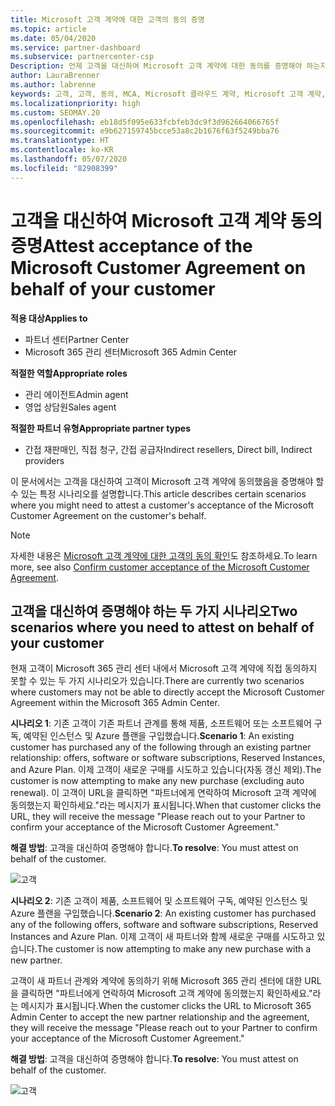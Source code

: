 ```yaml
---
title: Microsoft 고객 계약에 대한 고객의 동의 증명
ms.topic: article
ms.date: 05/04/2020
ms.service: partner-dashboard
ms.subservice: partnercenter-csp
Description: 언제 고객을 대신하여 Microsoft 고객 계약에 대한 동의를 증명해야 하는지 알아봅니다.
author: LauraBrenner
ms.author: labrenne
keywords: 고객, 고객, 동의, MCA, Microsoft 클라우드 계약, Microsoft 고객 계약, 고객 계약 템플릿, 동의 증명
ms.localizationpriority: high
ms.custom: SEOMAY.20
ms.openlocfilehash: eb18d5f095e633fcbfeb3dc9f3d962664066765f
ms.sourcegitcommit: e9b627159745bcce53a8c2b1676f63f5249bba76
ms.translationtype: HT
ms.contentlocale: ko-KR
ms.lasthandoff: 05/07/2020
ms.locfileid: "82908399"
---
```

# <a name="attest-acceptance-of-the-microsoft-customer-agreement-on-behalf-of-your-customer"></a><span data-ttu-id="4f007-104">고객을 대신하여 Microsoft 고객 계약 동의 증명</span><span class="sxs-lookup"><span data-stu-id="4f007-104">Attest acceptance of the Microsoft Customer Agreement on behalf of your customer</span></span>

<span data-ttu-id="4f007-105">**적용 대상**</span><span class="sxs-lookup"><span data-stu-id="4f007-105">**Applies to**</span></span>

- <span data-ttu-id="4f007-106">파트너 센터</span><span class="sxs-lookup"><span data-stu-id="4f007-106">Partner Center</span></span>
- <span data-ttu-id="4f007-107">Microsoft 365 관리 센터</span><span class="sxs-lookup"><span data-stu-id="4f007-107">Microsoft 365 Admin Center</span></span>

<span data-ttu-id="4f007-108">**적절한 역할**</span><span class="sxs-lookup"><span data-stu-id="4f007-108">**Appropriate roles**</span></span>

- <span data-ttu-id="4f007-109">관리 에이전트</span><span class="sxs-lookup"><span data-stu-id="4f007-109">Admin agent</span></span>
- <span data-ttu-id="4f007-110">영업 상담원</span><span class="sxs-lookup"><span data-stu-id="4f007-110">Sales agent</span></span>

<span data-ttu-id="4f007-111">**적절한 파트너 유형**</span><span class="sxs-lookup"><span data-stu-id="4f007-111">**Appropriate partner types**</span></span>

- <span data-ttu-id="4f007-112">간접 재판매인, 직접 청구, 간접 공급자</span><span class="sxs-lookup"><span data-stu-id="4f007-112">Indirect resellers, Direct bill, Indirect providers</span></span>

<span data-ttu-id="4f007-113">이 문서에서는 고객을 대신하여 고객이 Microsoft 고객 계약에 동의했음을 증명해야 할 수 있는 특정 시나리오를 설명합니다.</span><span class="sxs-lookup"><span data-stu-id="4f007-113">This article describes certain scenarios where you might need to attest a customer's acceptance of the Microsoft Customer Agreement on the customer's behalf.</span></span>

>[!NOTE]
><span data-ttu-id="4f007-114">자세한 내용은 [Microsoft 고객 계약에 대한 고객의 동의 확인](confirm-customer-agreement.md)도 참조하세요.</span><span class="sxs-lookup"><span data-stu-id="4f007-114">To learn more, see also [Confirm customer acceptance of the Microsoft Customer Agreement](confirm-customer-agreement.md).</span></span>

## <a name="two-scenarios-where-you-need-to-attest-on-behalf-of-your-customer"></a><span data-ttu-id="4f007-115">고객을 대신하여 증명해야 하는 두 가지 시나리오</span><span class="sxs-lookup"><span data-stu-id="4f007-115">Two scenarios where you need to attest on behalf of your customer</span></span>

<span data-ttu-id="4f007-116">현재 고객이 Microsoft 365 관리 센터 내에서 Microsoft 고객 계약에 직접 동의하지 못할 수 있는 두 가지 시나리오가 있습니다.</span><span class="sxs-lookup"><span data-stu-id="4f007-116">There are currently two scenarios where customers may not be able to directly accept the Microsoft Customer Agreement within the Microsoft 365 Admin Center.</span></span>

<span data-ttu-id="4f007-117">**시나리오 1**: 기존 고객이 기존 파트너 관계를 통해 제품, 소프트웨어 또는 소프트웨어 구독, 예약된 인스턴스 및 Azure 플랜을 구입했습니다.</span><span class="sxs-lookup"><span data-stu-id="4f007-117">**Scenario 1**: An existing customer has purchased any of the following through an existing partner relationship: offers, software or software subscriptions, Reserved Instances, and Azure Plan.</span></span> <span data-ttu-id="4f007-118">이제 고객이 새로운 구매를 시도하고 있습니다(자동 갱신 제외).</span><span class="sxs-lookup"><span data-stu-id="4f007-118">The customer is now attempting to make any new purchase (excluding auto renewal).</span></span> <span data-ttu-id="4f007-119">이 고객이 URL을 클릭하면 "파트너에게 연락하여 Microsoft 고객 계약에 동의했는지 확인하세요."라는 메시지가 표시됩니다.</span><span class="sxs-lookup"><span data-stu-id="4f007-119">When that customer clicks the URL, they will receive the message "Please reach out to your Partner to confirm your acceptance of the Microsoft Customer Agreement."</span></span>  

<span data-ttu-id="4f007-120">**해결 방법**: 고객을 대신하여 증명해야 합니다.</span><span class="sxs-lookup"><span data-stu-id="4f007-120">**To resolve**: You must attest on behalf of the customer.</span></span>

![고객](images/mca/accept-scenario-1.png)

<span data-ttu-id="4f007-122">**시나리오 2**: 기존 고객이 제품, 소프트웨어 및 소프트웨어 구독, 예약된 인스턴스 및 Azure 플랜을 구입했습니다.</span><span class="sxs-lookup"><span data-stu-id="4f007-122">**Scenario 2**: An existing customer has purchased any of the following offers, software and software subscriptions, Reserved Instances and Azure Plan.</span></span> <span data-ttu-id="4f007-123">이제 고객이 새 파트너와 함께 새로운 구매를 시도하고 있습니다.</span><span class="sxs-lookup"><span data-stu-id="4f007-123">The customer is now attempting to make any new purchase with a new partner.</span></span>

<span data-ttu-id="4f007-124">고객이 새 파트너 관계와 계약에 동의하기 위해 Microsoft 365 관리 센터에 대한 URL을 클릭하면 "파트너에게 연락하여 Microsoft 고객 계약에 동의했는지 확인하세요."라는 메시지가 표시됩니다.</span><span class="sxs-lookup"><span data-stu-id="4f007-124">When the customer clicks the URL to Microsoft 365 Admin Center to accept the new partner relationship and the agreement, they will receive the message "Please reach out to your Partner to confirm your acceptance of the Microsoft Customer Agreement."</span></span>  

<span data-ttu-id="4f007-125">**해결 방법**: 고객을 대신하여 증명해야 합니다.</span><span class="sxs-lookup"><span data-stu-id="4f007-125">**To resolve**: You must attest on behalf of the customer.</span></span>  

![고객](images/mca/accept-scenario-2.png)